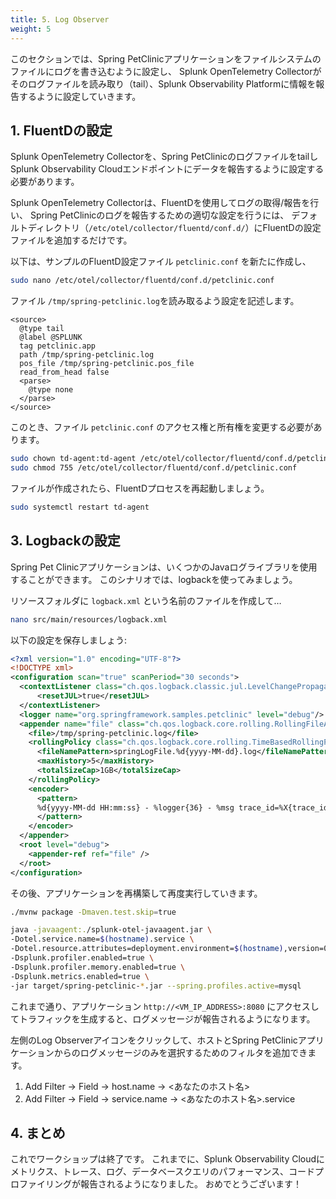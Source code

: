 ```yaml
---
title: 5. Log Observer
weight: 5
---
```


このセクションでは、Spring PetClinicアプリケーションをファイルシステムのファイルにログを書き込むように設定し、
Splunk OpenTelemetry Collectorがそのログファイルを読み取り（tail）、Splunk Observability Platformに情報を報告するように設定していきます。

## 1. FluentDの設定

Splunk OpenTelemetry Collectorを、Spring PetClinicのログファイルをtailし
Splunk Observability Cloudエンドポイントにデータを報告するように設定する必要があります。

Splunk OpenTelemetry Collectorは、FluentDを使用してログの取得/報告を行い、
Spring PetClinicのログを報告するための適切な設定を行うには、
デフォルトディレクトリ（`/etc/otel/collector/fluentd/conf.d/`）にFluentDの設定ファイルを追加するだけです。

以下は、サンプルのFluentD設定ファイル `petclinic.conf` を新たに作成し、

```bash
sudo nano /etc/otel/collector/fluentd/conf.d/petclinic.conf
```


ファイル `/tmp/spring-petclinic.log`を読み取るよう設定を記述します。

```
<source>
  @type tail
  @label @SPLUNK
  tag petclinic.app
  path /tmp/spring-petclinic.log
  pos_file /tmp/spring-petclinic.pos_file
  read_from_head false
  <parse>
    @type none
  </parse>
</source>
```


このとき、ファイル `petclinic.conf` のアクセス権と所有権を変更する必要があります。

```bash
sudo chown td-agent:td-agent /etc/otel/collector/fluentd/conf.d/petclinic.conf
sudo chmod 755 /etc/otel/collector/fluentd/conf.d/petclinic.conf
```

ファイルが作成されたら、FluentDプロセスを再起動しましょう。

```bash
sudo systemctl restart td-agent
```


## 3. Logbackの設定

Spring Pet Clinicアプリケーションは、いくつかのJavaログライブラリを使用することができます。
このシナリオでは、logbackを使ってみましょう。

リソースフォルダに `logback.xml` という名前のファイルを作成して…

```bash
nano src/main/resources/logback.xml
```


以下の設定を保存しましょう:

```xml
<?xml version="1.0" encoding="UTF-8"?>
<!DOCTYPE xml>
<configuration scan="true" scanPeriod="30 seconds">
  <contextListener class="ch.qos.logback.classic.jul.LevelChangePropagator">
      <resetJUL>true</resetJUL>
  </contextListener>
  <logger name="org.springframework.samples.petclinic" level="debug"/>
  <appender name="file" class="ch.qos.logback.core.rolling.RollingFileAppender">
    <file>/tmp/spring-petclinic.log</file>
    <rollingPolicy class="ch.qos.logback.core.rolling.TimeBasedRollingPolicy">
      <fileNamePattern>springLogFile.%d{yyyy-MM-dd}.log</fileNamePattern>
      <maxHistory>5</maxHistory>
      <totalSizeCap>1GB</totalSizeCap>
    </rollingPolicy>
    <encoder>
      <pattern>
      %d{yyyy-MM-dd HH:mm:ss} - %logger{36} - %msg trace_id=%X{trace_id} span_id=%X{span_id} trace_flags=%X{trace_flags} service.name=%property{otel.resource.service.name}, deployment.environment=%property{otel.resource.deployment.environment} %n
      </pattern>
    </encoder>
  </appender>
  <root level="debug">
    <appender-ref ref="file" />
  </root>
</configuration>
```

その後、アプリケーションを再構築して再度実行していきます。


```bash
./mvnw package -Dmaven.test.skip=true
```

```bash
java -javaagent:./splunk-otel-javaagent.jar \
-Dotel.service.name=$(hostname).service \
-Dotel.resource.attributes=deployment.environment=$(hostname),version=0.317 \
-Dsplunk.profiler.enabled=true \
-Dsplunk.profiler.memory.enabled=true \
-Dsplunk.metrics.enabled=true \
-jar target/spring-petclinic-*.jar --spring.profiles.active=mysql
```


これまで通り、アプリケーション `http://<VM_IP_ADDRESS>:8080`  にアクセスしてトラフィックを生成すると、ログメッセージが報告されるようになります。

左側のLog Observerアイコンをクリックして、ホストとSpring PetClinicアプリケーションからのログメッセージのみを選択するためのフィルタを追加できます。

1. Add Filter → Field → host.name → <あなたのホスト名>
2. Add Filter → Field → service.name → <あなたのホスト名>.service


## 4. まとめ

これでワークショップは終了です。
これまでに、Splunk Observability Cloudにメトリクス、トレース、ログ、データベースクエリのパフォーマンス、コードプロファイリングが報告されるようになりました。
おめでとうございます！
